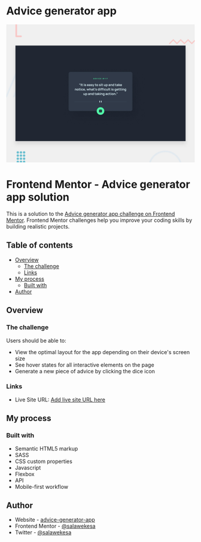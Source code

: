 # Advice generator app

![Design preview for the Advice generator app coding challenge](./design/desktop-preview.jpg)

# Frontend Mentor - Advice generator app solution

This is a solution to the [Advice generator app challenge on Frontend Mentor](https://www.frontendmentor.io/challenges/advice-generator-app-QdUG-13db). Frontend Mentor challenges help you improve your coding skills by building realistic projects.

## Table of contents

- [Overview](#overview)
  - [The challenge](#the-challenge)
  - [Links](#links)
- [My process](#my-process)
  - [Built with](#built-with)
- [Author](#author)

## Overview

### The challenge

Users should be able to:

- View the optimal layout for the app depending on their device's screen size
- See hover states for all interactive elements on the page
- Generate a new piece of advice by clicking the dice icon

### Links

- Live Site URL: [Add live site URL here](https://advice-generator-app-eight-phi.vercel.app/)

## My process

### Built with

- Semantic HTML5 markup
- SASS
- CSS custom properties
- Javascript
- Flexbox
- API
- Mobile-first workflow
## Author

- Website - [advice-generator-app](https://advice-generator-app-eight-phi.vercel.app/)
- Frontend Mentor - [@salawekesa](https://www.frontendmentor.io/profile/salawekesa)
- Twitter - [@salawekesa](https://www.twitter.com/salawekesa)
